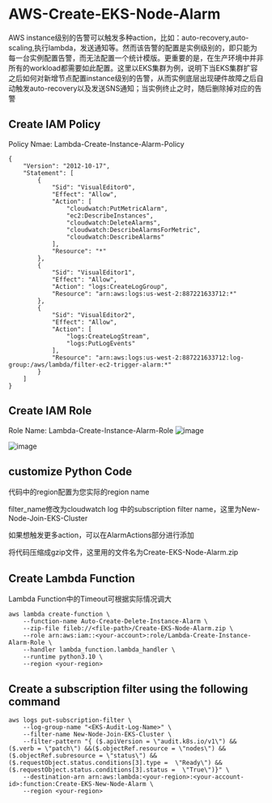 # AWS-Create-EKS-Node-Alarm
AWS instance级别的告警可以触发多种action，比如：auto-recovery,auto-scaling,执行lambda，发送通知等。然而该告警的配置是实例级别的，即只能为每一台实例配置告警，而无法配置一个统计模版。更重要的是，在生产环境中并非所有的workload都需要如此配置。这里以EKS集群为例，说明下当EKS集群扩容之后如何对新增节点配置instance级别的告警，从而实例底层出现硬件故障之后自动触发auto-recovery以及发送SNS通知；当实例终止之时，随后删除掉对应的告警


## Create IAM Policy 
Policy Nmae: Lambda-Create-Instance-Alarm-Policy
```
{
    "Version": "2012-10-17",
    "Statement": [
        {
            "Sid": "VisualEditor0",
            "Effect": "Allow",
            "Action": [
                "cloudwatch:PutMetricAlarm",
                "ec2:DescribeInstances",
                "cloudwatch:DeleteAlarms",
                "cloudwatch:DescribeAlarmsForMetric",
                "cloudwatch:DescribeAlarms"
            ],
            "Resource": "*"
        },
        {
            "Sid": "VisualEditor1",
            "Effect": "Allow",
            "Action": "logs:CreateLogGroup",
            "Resource": "arn:aws:logs:us-west-2:887221633712:*"
        },
        {
            "Sid": "VisualEditor2",
            "Effect": "Allow",
            "Action": [
                "logs:CreateLogStream",
                "logs:PutLogEvents"
            ],
            "Resource": "arn:aws:logs:us-west-2:887221633712:log-group:/aws/lambda/filter-ec2-trigger-alarm:*"
        }
    ]
}
```

## Create IAM Role 
Role Name: Lambda-Create-Instance-Alarm-Role
![image](https://github.com/user-attachments/assets/64b99973-955c-4e36-aaa6-bfd3e3501f7c)

![image](https://github.com/user-attachments/assets/8977d18a-e938-49e7-8038-4ede1e021fa1)


## customize Python Code
代码中的region配置为您实际的region name

filter_name修改为cloudwatch log 中的subscription filter name，这里为New-Node-Join-EKS-Cluster

如果想触发更多action，可以在AlarmActions部分进行添加

将代码压缩成gzip文件，这里用的文件名为Create-EKS-Node-Alarm.zip

## Create Lambda Function

Lambda Function中的Timeout可根据实际情况调大
```
aws lambda create-function \
    --function-name Auto-Create-Delete-Instance-Alarm \
    --zip-file fileb://<file-path>/Create-EKS-Node-Alarm.zip \
    --role arn:aws:iam::<your-account>:role/Lambda-Create-Instance-Alarm-Role \
    --handler lambda_function.lambda_handler \
    --runtime python3.10 \
    --region <your-region>
```


## Create a subscription filter using the following command
```
aws logs put-subscription-filter \
    --log-group-name "<EKS-Audit-Log-Name>" \
    --filter-name New-Node-Join-EKS-Cluster \
    --filter-pattern "{ ($.apiVersion = \"audit.k8s.io/v1\") && ($.verb = \"patch\") &&($.objectRef.resource = \"nodes\") &&($.objectRef.subresource = \"status\") && ($.requestObject.status.conditions[3].type =  \"Ready\") &&  ($.requestObject.status.conditions[3].status =  \"True\")}" \
    --destination-arn arn:aws:lambda:<your-region>:<your-account-id>:function:Create-EKS-New-Node-Alarm \
    --region <your-region>
```
